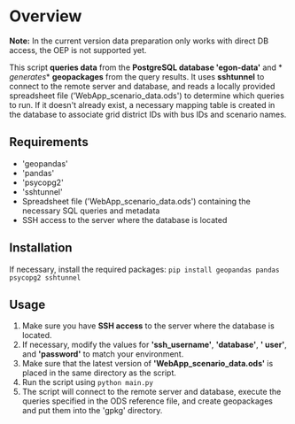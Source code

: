 # Overview

**Note:** In the current version data preparation only works with direct DB
access, the OEP is not supported yet.

This script **queries data** from the **PostgreSQL database 'egon-data'** and *
*generates** **geopackages** from the query results. It uses **sshtunnel** to
connect to the remote server and database, and reads a locally provided
spreadsheet file ('WebApp_scenario_data.ods') to determine which queries to run.
If it doesn't already exist, a necessary mapping table is created in the
database to associate grid district IDs with bus IDs and scenario names.

## Requirements

- 'geopandas'
- 'pandas'
- 'psycopg2'
- 'sshtunnel'
- Spreadsheet file ('WebApp_scenario_data.ods') containing the necessary SQL
  queries and metadata
- SSH access to the server where the database is located

## Installation

If necessary, install the required packages:
```pip install geopandas pandas psycopg2 sshtunnel```

## Usage

1. Make sure you have **SSH access** to the server where the database is
   located.
2. If necessary, modify the values for **'ssh_username'**, **'database'**, **'
   user'**, and **'password'** to match your environment.
3. Make sure that the latest version of **'WebApp_scenario_data.ods'** is placed
   in the same directory as the script.
4. Run the script using ```python main.py```
5. The script will connect to the remote server and database, execute the
   queries specified in the ODS reference file, and create geopackages and put
   them into the 'gpkg' directory.
